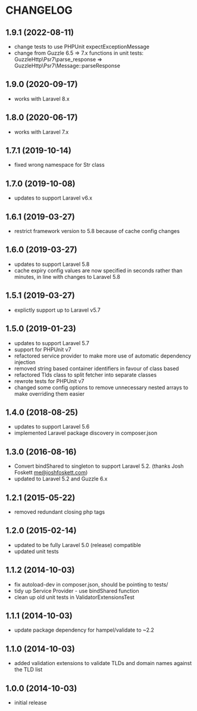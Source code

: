 CHANGELOG
=========

1.9.1 (2022-08-11)
------------------

* change tests to use PHPUnit expectExceptionMessage
* change from Guzzle 6.5 => 7.x functions in unit tests: GuzzleHttp\Psr7\parse_response => GuzzleHttp\Psr7\Message::parseResponse

1.9.0 (2020-09-17)
------------------

* works with Laravel 8.x

1.8.0 (2020-06-17)
------------------

* works with Laravel 7.x

1.7.1 (2019-10-14)
------------------

* fixed wrong namespace for Str class

1.7.0 (2019-10-08)
------------------

* updates to support Laravel v6.x

1.6.1 (2019-03-27)
------------------

* restrict framework version to 5.8 because of cache config changes

1.6.0 (2019-03-27)
------------------

* updates to support Laravel 5.8
* cache expiry config values are now specified in seconds rather than minutes, in line with changes to Laravel 5.8

1.5.1 (2019-03-27)
------------------

* explictly support up to Laravel v5.7

1.5.0 (2019-01-23)
------------------

* updates to support Laravel 5.7
* support for PHPUnit v7
* refactored service provider to make more use of automatic dependency injection
* removed string based container identifiers in favour of class based
* refactored Tlds class to split fetcher into separate classes
* rewrote tests for PHPUnit v7
* changed some config options to remove unnecessary nested arrays to make overriding them easier

1.4.0 (2018-08-25)
------------------

* updates to support Laravel 5.6
* implemented Laravel package discovery in composer.json

1.3.0 (2016-08-16)
------------------

* Convert bindShared to singleton to support Laravel 5.2. (thanks Josh Foskett <me@joshfoskett.com>)
* updated to Laravel 5.2 and Guzzle 6.x

1.2.1 (2015-05-22)
------------------

* removed redundant closing php tags

1.2.0 (2015-02-14)
------------------

* updated to be fully Laravel 5.0 (release) compatible
* updated unit tests

1.1.2 (2014-10-03)
------------------

* fix autoload-dev in composer.json, should be pointing to tests/
* tidy up Service Provider - use bindShared function
* clean up old unit tests in ValidatorExtensionsTest

1.1.1 (2014-10-03)
------------------

* update package dependency for hampel/validate to ~2.2

1.1.0 (2014-10-03)
------------------

* added validation extensions to validate TLDs and domain names against the TLD list

1.0.0 (2014-10-03)
------------------

* initial release
